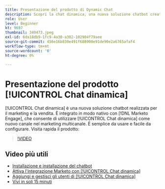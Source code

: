 ```yaml
---
title: Presentazione del prodotto di Dynamic Chat
description: Scopri la chat dinamica, una nuova soluzione chatbot creata da Adobe per il marketing e le vendite.
role: User
level: Beginner
kt: 9697
thumbnail: 340473.jpeg
exl-id: 6da18db9-1fc9-4a30-a302-102904f79aee
source-git-commit: 456e16b830e491f688900e91de90e2a6765afaf4
workflow-type: tm+mt
source-wordcount: '0'
ht-degree: 0%

---
```


# Presentazione del prodotto [!UICONTROL Chat dinamica]

[!UICONTROL Chat dinamica]  è una nuova soluzione chatbot realizzata per il marketing e la vendita. È integrato in modo nativo con [!DNL Marketo Engage], che consente di utilizzare [!UICONTROL Chat dinamica]  come nuovo canale nel marketing multicanale. È semplice da usare e facile da configurare. Visita rapida il prodotto:

>[!VIDEO](https://video.tv.adobe.com/v/340473/?quality=12&learn=on)

## Video più utili

* [Installazione e installazione del chatbot](setup.md)
* [Attiva l&#39;integrazione Marketo con [!UICONTROL Chat dinamica] ](marketo-integration.md)
* [Aggiungi e gestisci gli utenti di [!UICONTROL Chat dinamica] ](user-management.md)
* [Vivi in soli 15 minuti](go-live-in-15-minutes.md)

